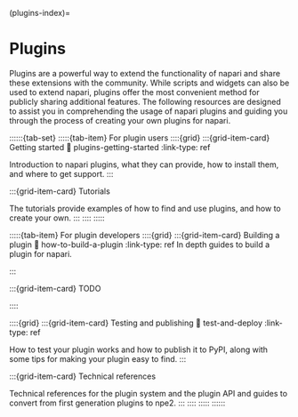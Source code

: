 (plugins-index)=
# Plugins

Plugins are a powerful way to extend the functionality of napari and share these extensions with the community.
While scripts and widgets can also be used to extend napari, plugins offer the most convenient method for publicly sharing additional features.
The following resources are designed to assist you in comprehending the usage of napari plugins and guiding you through the process of creating your own plugins for napari.

::::::{tab-set}
:::::{tab-item} For plugin users
::::{grid}
:::{grid-item-card} Getting started
:link: plugins-getting-started
:link-type: ref

Introduction to napari plugins, what they can provide,
how to install them, and where to get support.
:::

:::{grid-item-card} Tutorials

The tutorials provide examples of how to find and use plugins,
and how to create your own.
:::
::::
:::::

:::::{tab-item} For plugin developers
::::{grid}
:::{grid-item-card} Building a plugin
:link: how-to-build-a-plugin
:link-type: ref
In depth guides to build a plugin for napari.

:::

:::{grid-item-card} TODO

::::

::::{grid}
:::{grid-item-card} Testing and publishing
:link: test-and-deploy
:link-type: ref

How to test your plugin works and how to publish it to PyPI,
along with some tips for making your plugin easy to find.
:::

:::{grid-item-card} Technical references

Technical references for the plugin system and the plugin API
and guides to convert from first generation plugins to npe2.
:::
::::
:::::
::::::